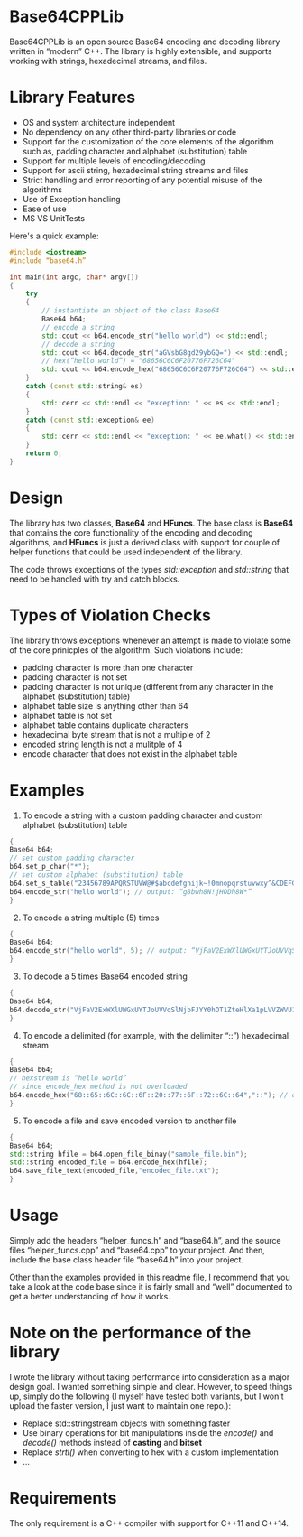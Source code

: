 # Base64CPPLib
Base64CPPLib is an open source Base64 encoding and decoding library written in “modern” C++. The library is highly extensible, and supports working with strings, hexadecimal streams, and files.

# Library Features

* OS and system architecture independent
* No dependency on any other third-party libraries or code
* Support for the customization of the core elements of the algorithm such as, padding character and alphabet (substitution) table
* Support for multiple levels of encoding/decoding
* Support for ascii string, hexadecimal string streams and files
* Strict handling and error reporting of any potential misuse of the algorithms
* Use of Exception handling
* Ease of use
* MS VS UnitTests

Here's a quick example:

```c++
#include <iostream>
#include “base64.h”

int main(int argc, char* argv[])
{
    try
    {
        // instantiate an object of the class Base64
        Base64 b64;
        // encode a string
        std::cout << b64.encode_str("hello world") << std::endl;
        // decode a string
        std::cout << b64.decode_str("aGVsbG8gd29ybGQ=") << std::endl;
        // hex(“hello world”) = "68656C6C6F20776F726C64"
        std::cout << b64.encode_hex("68656C6C6F20776F726C64") << std::endl;
    }
    catch (const std::string& es)
    {
        std::cerr << std::endl << "exception: " << es << std::endl;
    }
    catch (const std::exception& ee)
    {
        std::cerr << std::endl << "exception: " << ee.what() << std::endl;
    }
    return 0;
}
```
# Design

The library has two classes, **Base64** and **HFuncs**. The base class is **Base64** that contains the core functionality of the encoding and decoding algorithms, and **HFuncs** is just a derived class with support for couple of helper functions that could be used independent of the library.

The code throws exceptions of the types *std::exception* and *std::string* that need to be handled with try and catch blocks.

# Types of Violation Checks

The library throws exceptions whenever an attempt is made to violate some of the core prinicples of the algorithm. Such violations include:

* padding character is more than one character
* padding character is not set
* padding character is not unique (different from any character in the alphabet (substitution) table)
* alphabet table size is anything other than 64
* alphabet table is not set
* alphabet table contains duplicate characters
* hexadecimal byte stream that is not a multiple of 2
* encoded string length is not a mulitple of 4
* encode character that does not exist in the alphabet table

# Examples

1. To encode a string with a custom padding character and custom alphabet (substitution) table
```c++
{
Base64 b64;
// set custom padding character
b64.set_p_char("*");
// set custom alphabet (substitution) table
b64.set_s_table("23456789APQRSTUVW@#$abcdefghijk~!0mnopqrstuvwxy^&CDEFGHIJKLMNO()");
b64.encode_str("hello world"); // output: “g8bwh8N!jHODh8W*”
}
```
2. To encode a string multiple (5) times
```c++
{
Base64 b64;
b64.encode_str("hello world", 5); // output: “VjFaV2ExWXlUWGxUYTJoUVVqSlNjbFJYY0hOT1ZteHlXa1pLVVZWVU1Eaz0=”
}
```
3. To decode a 5 times Base64 encoded string
```c++
{
Base64 b64;
b64.decode_str("VjFaV2ExWXlUWGxUYTJoUVVqSlNjbFJYY0hOT1ZteHlXa1pLVVZWVU1Eaz0=", 5); // output: “hello world”
}
```
4. To encode a delimited (for example, with the delimiter “::”) hexadecimal stream
```c++
{
Base64 b64;
// hexstream is “hello world”
// since encode_hex method is not overloaded
b64.encode_hex("68::65::6C::6C::6F::20::77::6F::72::6C::64","::"); // output: “aGVsbG8gd29ybGQ=”
}
```
5. To encode a file and save encoded version to another file
```c++
{
Base64 b64;
std::string hfile = b64.open_file_binay("sample_file.bin");
std::string encoded_file = b64.encode_hex(hfile);
b64.save_file_text(encoded_file,"encoded_file.txt");
}
```
# Usage

Simply add the headers “helper_funcs.h” and “base64.h”, and the source files “helper_funcs.cpp” and “base64.cpp” to your project. And then, include the base class header file “base64.h” into your project.

Other than the examples provided in this readme file, I recommend that you take a look at the code base since it is fairly small and “well” documented to get a better understanding of how it works.

# Note on the performance of the library

I wrote the library without taking performance into consideration as a major design goal. I wanted something simple and clear. However, to speed things up, simply do the following (I myself have tested both variants, but I  won't upload the faster version, I just want to maintain one repo.):

* Replace std::stringstream objects with something faster
* Use binary operations for bit manipulations inside the *encode()* and *decode()* methods instead of **casting** and **bitset**
* Replace *strtl()* when converting to hex with a custom implementation
* ...

# Requirements

The only requirement is a C++ compiler with support for C++11 and C++14.
